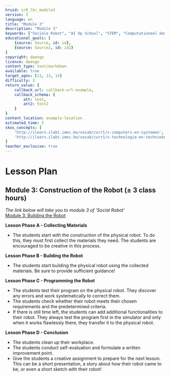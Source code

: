 ```yaml
---
hruid: sr0_lkr_module3
version: 3
language: en
title: "Module 3"
description: "Module 3"
keywords: ["Sociale Robot", "AI Op School", "STEM", "Computationeel denken", "Grafisch programmeren"]
educational_goals: [
    {source: Source, id: id}, 
    {source: Source2, id: id2}
]
copyright: dwengo
licence: dwengo
content_type: text/markdown
available: true
target_ages: [12, 13, 14]
difficulty: 3
return_value: {
    callback_url: callback-url-example,
    callback_schema: {
        att: test,
        att2: test2
    }
}
content_location: example-location
estimated_time: 5
skos_concepts: [
    'http://ilearn.ilabt.imec.be/vocab/curr1/s-computers-en-systemen', 
    'http://ilearn.ilabt.imec.be/vocab/curr1/s-technologie-en-technieken'
]
teacher_exclusive: true
---
```


# Lesson Plan
## Module 3: Construction of the Robot (± 3 class hours)

*The link below will take you to module 3 of 'Social Robot'* <br>
[Module 3: Building the Robot](https://www.dwengo.org/learning-path.html?hruid=sr3&language=en&te=true "Module 3")

**Lesson Phase A - Collecting Materials**
* The students start with the construction of the physical robot. To do this, they must first collect the materials they need. The students are encouraged to be creative in this process.

**Lesson Phase B - Building the Robot**
* The students start building the physical robot using the collected materials. Be sure to provide sufficient guidance!

**Lesson Phase C - Programming the Robot**
* The students test their program on the physical robot. They discover any errors and work systematically to correct them.
* The students check whether their robot meets their chosen requirements and the predetermined criteria.
* If there is still time left, the students can add additional functionalities to their robot. They always test the program first in the simulator and only when it works flawlessly there, they transfer it to the physical robot.

**Lesson Phase D - Conclusion**
* The students clean up their workplace.
* The students conduct self-evaluation and formulate a written improvement point.
* Give the students a creative assignment to prepare for the next lesson. This can be a short presentation, a story about how their robot came to be, or even a short sketch with their robot!